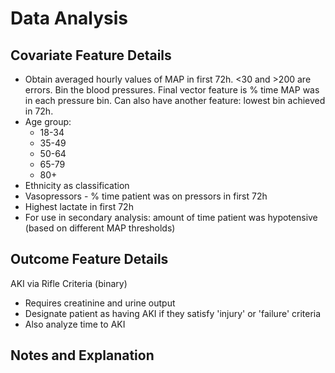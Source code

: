 # Data Analysis

## Covariate Feature Details

- Obtain averaged hourly values of MAP in first 72h. <30 and >200 are errors. Bin the blood pressures. Final vector feature is % time MAP was in each pressure bin. Can also have another feature: lowest bin achieved in 72h. 
- Age group:
	- 18-34
	- 35-49
	- 50-64
	- 65-79
	- 80+
- Ethnicity as classification
- Vasopressors - % time patient was on pressors in first 72h
- Highest lactate in first 72h
- For use in secondary analysis: amount of time patient was hypotensive (based on different MAP thresholds)  

## Outcome Feature Details

AKI via Rifle Criteria (binary)
- Requires creatinine and urine output
- Designate patient as having AKI if they satisfy 'injury' or 'failure' criteria
- Also analyze time to AKI

## Notes and Explanation
